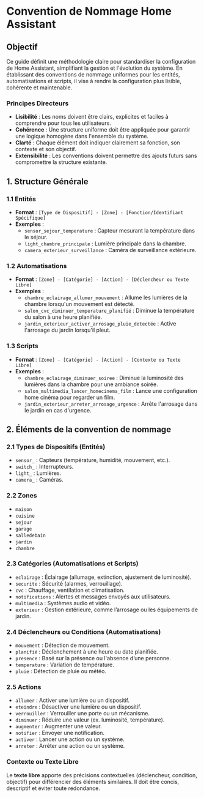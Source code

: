 # Convention de Nommage Home Assistant

## Objectif

Ce guide définit une méthodologie claire pour standardiser la configuration de Home Assistant, simplifiant la gestion et l'évolution du système. En établissant des conventions de nommage uniformes pour les entités, automatisations et scripts, il vise à rendre la configuration plus lisible, cohérente et maintenable.

### Principes Directeurs
- **Lisibilité** : Les noms doivent être clairs, explicites et faciles à comprendre pour tous les utilisateurs.
- **Cohérence** : Une structure uniforme doit être appliquée pour garantir une logique homogène dans l'ensemble du système.
- **Clarté** : Chaque élément doit indiquer clairement sa fonction, son contexte et son objectif.
- **Extensibilité** : Les conventions doivent permettre des ajouts futurs sans compromettre la structure existante.

## 1. Structure Générale

### 1.1 Entités
- **Format** : `[Type de Dispositif] - [Zone] - [Fonction/Identifiant Spécifique]`
- **Exemples** :
  - `sensor_sejour_temperature` : Capteur mesurant la température dans le séjour.
  - `light_chambre_principale` : Lumière principale dans la chambre.
  - `camera_exterieur_surveillance` : Caméra de surveillance extérieure.

### 1.2 Automatisations
- **Format** : `[Zone] - [Catégorie] - [Action] - [Déclencheur ou Texte Libre]`
- **Exemples** :
  - `chambre_eclairage_allumer_mouvement` : Allume les lumières de la chambre lorsqu'un mouvement est détecté.
  - `salon_cvc_diminuer_temperature_planifié` : Diminue la température du salon à une heure planifiée.
  - `jardin_exterieur_activer_arrosage_pluie_detectée` : Active l'arrosage du jardin lorsqu'il pleut.

### 1.3 Scripts
- **Format** : `[Zone] - [Catégorie] - [Action] - [Contexte ou Texte Libre]`
- **Exemples** :
  - `chambre_eclairage_diminuer_soiree` : Diminue la luminosité des lumières dans la chambre pour une ambiance soirée.
  - `salon_multimedia_lancer_homecinema_film` : Lance une configuration home cinéma pour regarder un film.
  - `jardin_exterieur_arreter_arrosage_urgence` : Arrête l'arrosage dans le jardin en cas d'urgence.

## 2. Éléments de la convention de nommage

### 2.1 Types de Dispositifs (Entités)
- `sensor_` : Capteurs (température, humidité, mouvement, etc.).
- `switch_` : Interrupteurs.
- `light_` : Lumières.
- `camera_` : Caméras.

### 2.2 Zones
- `maison`
- `cuisine`
- `sejour`
- `garage`
- `salledebain`
- `jardin`
- `chambre`

### 2.3 Catégories (Automatisations et Scripts)
- `eclairage` : Éclairage (allumage, extinction, ajustement de luminosité).
- `securite` : Sécurité (alarmes, verrouillage).
- `cvc` : Chauffage, ventilation et climatisation.
- `notifications` : Alertes et messages envoyés aux utilisateurs.
- `multimedia` : Systèmes audio et vidéo.
- `exterieur` : Gestion extérieure, comme l’arrosage ou les équipements de jardin.

### 2.4 Déclencheurs ou Conditions (Automatisations)
- `mouvement` : Détection de mouvement.
- `planifié` : Déclenchement à une heure ou date planifiée.
- `presence` : Basé sur la présence ou l'absence d’une personne.
- `temperature` : Variation de température.
- `pluie` : Détection de pluie ou météo.

### 2.5 Actions
- `allumer` : Activer une lumière ou un dispositif.
- `eteindre` : Désactiver une lumière ou un dispositif.
- `verrouiller` : Verrouiller une porte ou un mécanisme.
- `diminuer` : Réduire une valeur (ex. luminosité, température).
- `augmenter` : Augmenter une valeur.
- `notifier` : Envoyer une notification.
- `activer` : Lancer une action ou un système.
- `arreter` : Arrêter une action ou un système.

### Contexte ou Texte Libre
Le **texte libre** apporte des précisions contextuelles (déclencheur, condition, objectif) pour différencier des éléments similaires. Il doit être concis, descriptif et éviter toute redondance.



